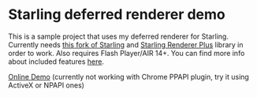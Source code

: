 Starling deferred renderer demo
=========================================

This is a sample project that uses my deferred renderer for Starling. Currently needs [this fork of Starling](https://github.com/Varnius/Starling-Framework) and [Starling Renderer Plus](https://github.com/Varnius/StarlingRendererPlus) library in order to work. Also requires Flash Player/AIR 14+. You can find more info about included features [here](https://github.com/Varnius/StarlingRendererPlus).

<a href="http://nekobit.eu/demos/starling-deferred/Sandbox.html" target="_blank">Online Demo</a> (currently not working with Chrome PPAPI plugin, try it using ActiveX or NPAPI ones)

<a href="http://nekobit.eu/demos/starling-deferred/Sandbox.html" target="_blank"><img src="http://nekobit.eu/screens/mrt.png" alt="" /></a>
